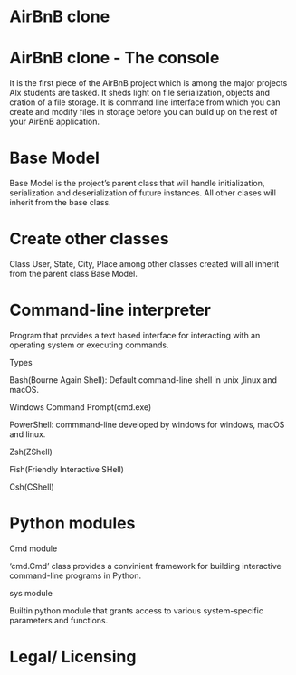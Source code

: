 # AirBnB clone
# AirBnB clone - The console
It is the first piece of the AirBnB project which is among the major projects Alx students are tasked. It sheds light on file serialization, objects and cration of a file storage.
It is command line interface from which you can create and modify files in storage before you can build up on the rest of your AirBnB application.

# Base Model
Base Model is the project’s parent class that will handle initialization, serialization and deserialization of future instances.
All other clases will inherit from the base class.

# Create other classes
Class User, State, City, Place among other classes created will all inherit from the parent class Base Model.

# Command-line interpreter
Program that provides a text based interface for interacting with an operating system or executing commands.

Types

Bash(Bourne Again Shell): Default command-line shell in unix ,linux and macOS.

Windows Command Prompt(cmd.exe)

PowerShell: commmand-line developed by windows for windows, macOS and linux.

Zsh(ZShell)

Fish(Friendly Interactive SHell)

Csh(CShell)


# Python modules

Cmd module

‘cmd.Cmd’ class provides a convinient framework for building interactive command-line programs in Python.


sys module

Builtin python module that grants access to various system-specific parameters and functions.

# Legal/ Licensing

